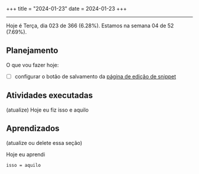 +++
title = "2024-01-23"
date = 2024-01-23
+++

---

Hoje é Terça, dia 023 de 366 (6.28%). Estamos na semana 04 de 52 (7.69%).

## Planejamento

O que vou fazer hoje:

- [ ] configurar o botão de salvamento da [página de edição de snippet](https://github.com/OmnicodeSolutions/luisa_drf_flutter_client/blob/main/lib/edit_snippet.dart)

## Atividades executadas

(atualize) Hoje eu fiz isso e aquilo

## Aprendizados

(atualize ou delete essa seção)

Hoje eu aprendi
```
isso = aquilo
```
